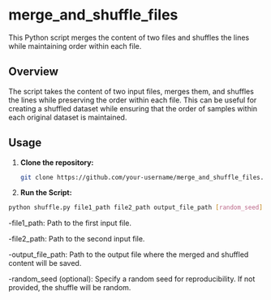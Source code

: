 # merge_and_shuffle_files

This Python script merges the content of two files and shuffles the lines while maintaining order within each file.

## Overview

The script takes the content of two input files, merges them, and shuffles the lines while preserving the order within each file. This can be useful for creating a shuffled dataset while ensuring that the order of samples within each original dataset is maintained.

## Usage

1. **Clone the repository:**

   ```bash
   git clone https://github.com/your-username/merge_and_shuffle_files.git

2. **Run the Script:**

```bash
python shuffle.py file1_path file2_path output_file_path [random_seed]
```

-file1_path: Path to the first input file.

-file2_path: Path to the second input file.

-output_file_path: Path to the output file where the merged and shuffled content will be saved.

-random_seed (optional): Specify a random seed for reproducibility. If not provided, the shuffle will be random.
